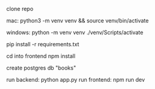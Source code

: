 clone repo

mac: python3 -m venv venv && source venv/bin/activate

windows: python -m venv venv
./venv/Scripts/activate

pip install -r requirements.txt

cd into frontend
npm install

create postgres db "books"

run backend: python app.py
run frontend: npm run dev
